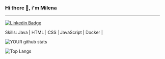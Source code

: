 ### Hi there 👋, i'm Milena 
<hr width = “1” size = “150”>

[![Linkedin Badge](https://img.shields.io/badge/-LinkedIn-blue?style=flat-square&logo=Linkedin&logoColor=white&link=https://www.linkedin.com/in/milena-marcele-gomes-7102151b0/)](https://www.linkedin.com/in/milena-marcele-gomes-7102151b0/)

Skills: Java | HTML | CSS | JavaScript | Docker | 

![YOUR github stats](https://github-readme-stats.vercel.app/api?username=mimarcele)

![Top Langs](https://github-readme-stats.vercel.app/api/top-langs/?username=mimarcele&layout=compact)


<!--
**mimarcele/mimarcele** is a ✨ _special_ ✨ repository because its `README.md` (this file) appears on your GitHub profile.

